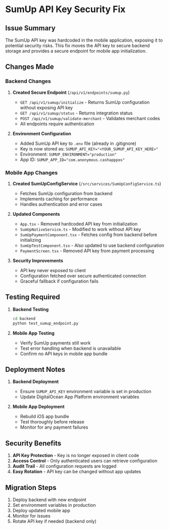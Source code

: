 # SumUp API Key Security Fix

## Issue Summary
The SumUp API key was hardcoded in the mobile application, exposing it to potential security risks. This fix moves the API key to secure backend storage and provides a secure endpoint for mobile app initialization.

## Changes Made

### Backend Changes

1. **Created Secure Endpoint** (`/api/v1/endpoints/sumup.py`)
   - `GET /api/v1/sumup/initialize` - Returns SumUp configuration without exposing API key
   - `GET /api/v1/sumup/status` - Returns integration status
   - `POST /api/v1/sumup/validate-merchant` - Validates merchant codes
   - All endpoints require authentication

2. **Environment Configuration**
   - Added SumUp API key to `.env` file (already in .gitignore)
   - Key is now stored as: `SUMUP_API_KEY="<YOUR_SUMUP_API_KEY_HERE>"`
   - Environment: `SUMUP_ENVIRONMENT="production"`
   - App ID: `SUMUP_APP_ID="com.anonymous.cashapppos"`

### Mobile App Changes

1. **Created SumUpConfigService** (`/src/services/SumUpConfigService.ts`)
   - Fetches SumUp configuration from backend
   - Implements caching for performance
   - Handles authentication and error cases

2. **Updated Components**
   - `App.tsx` - Removed hardcoded API key from initialization
   - `SumUpNativeService.ts` - Modified to work without API key
   - `SumUpPaymentComponent.tsx` - Fetches config from backend before initializing
   - `SumUpTestComponent.tsx` - Also updated to use backend configuration
   - `PaymentScreen.tsx` - Removed API key from payment processing

3. **Security Improvements**
   - API key never exposed to client
   - Configuration fetched over secure authenticated connection
   - Graceful fallback if configuration fails

## Testing Required

1. **Backend Testing**
   ```bash
   cd backend
   python test_sumup_endpoint.py
   ```

2. **Mobile App Testing**
   - Verify SumUp payments still work
   - Test error handling when backend is unavailable
   - Confirm no API keys in mobile app bundle

## Deployment Notes

1. **Backend Deployment**
   - Ensure `SUMUP_API_KEY` environment variable is set in production
   - Update DigitalOcean App Platform environment variables

2. **Mobile App Deployment**
   - Rebuild iOS app bundle
   - Test thoroughly before release
   - Monitor for any payment failures

## Security Benefits

1. **API Key Protection** - Key is no longer exposed in client code
2. **Access Control** - Only authenticated users can retrieve configuration
3. **Audit Trail** - All configuration requests are logged
4. **Easy Rotation** - API key can be changed without app updates

## Migration Steps

1. Deploy backend with new endpoint
2. Set environment variables in production
3. Deploy updated mobile app
4. Monitor for issues
5. Rotate API key if needed (backend only)